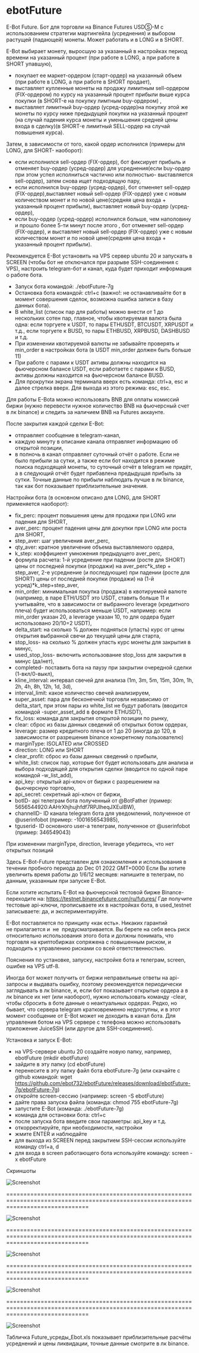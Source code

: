 # ebotFuture
E-Bot Future.
Бот для торговли на Binance Futures USDⓈ-M с использованием стратегии мартингейла (усреднения) и выбором растущей (падающей) монеты. Может работать и в LONG и в SHORT.

E-Bot выбирает монету, выросшую за указанный в настройках период времени на указанный процент (при работе в  LONG, а при работе в SHORT упавшую), 
- покупает ее маркет-ордером (старт-ордер) на указанный объем (при работе в  LONG, а при работе в SHORT продает), 
- выставляет купленные монеты на продажу лимитным sell-ордером (FIX-ордером) по курсу на указанный процент прибыли выше курса покупки (в SHORT-е на покупку лимтным buy-ордером) ,
- выставляет лимитный buy-ордер (усред-ордер)на покупку этой же монеты по курсу ниже предыдущей покупки на указанный процент (на случай падения курса монеты и уменьшения средней цены входа в сделку)(в SHORT-е лимитный SELL-ордер на случай повышения курса).

Затем, в зависимости от того, какой ордер исполнился (примеры для LONG, для SHORT- наоборот):
- если исполнился sell-ордер (FIX-ордер), бот фиксирует прибыль и отменяет buy-ордер (усред-ордер) для усреднения(если buy-ордер при этом успел исполниться частично или полностью- выставляется sell-ордер), затем снова ищет подходящую пару,
- если исполнился buy-ордер (усред-ордер), бот отменяет sell-ордер (FIX-ордер),выставляет новый sell-ордер (FIX-ордер) уже с новым количеством монет и по новой цене(средняя цена входа + указанный процент прибыли), выставляет новый buy-ордер (усред-ордер),
- если buy-ордер (усред-ордер) исполнился больше, чем наполовину и прошло более 5-ти минут после этого , бот отменяет sell-ордер (FIX-ордер), и выставляет новый sell-ордер (FIX-ордер) уже с новым количеством монет и по новой цене(средняя цена входа + указанный процент прибыли).

Рекомендуется E-Bot установить на VPS сервер ubuntu 20 и запускать в SCREEN (чтобы бот не отключался при разрыве SSH-соединения с VPS), настроить telegram-бот и канал, куда будет приходит информация о работе бота.
- Запуск бота командой:         ./ebotFuture-7g 
- Остановка бота командой:      ctrl+c    (важно!: не останавливайте бот в момент совершения сделок, возможна ошибка записи в базу данных бота).
- В white_list (список пар для работы) можно внести от 1 до нескольких сотен пар, главное, чтобы квотируемая валюта была одна: если торгуете к USDT, то пары ETHUSDT, BTCUSDT, XRPUSDT и т.д., если торгуете к BUSD, то пары ETHBUSD, XRPBUSD, DASHBUSD и т.д.
- При изменении квотируемой валюты не забывайте проверять и min_order в настройках бота (в USDT min_order должен быть больше 11)
- При работе с парами к USDT активы должны находится на фьючерсном балансе USDT, если работаете с парами к BUSD, активы должны находится на фьючерсном балансе  BUSD.
- Для прокрутки экрана терминала вверх есть команда: ctrl+a, esc и далее стрелка вверх. Для выхода из этого режима: esc, esc.

Для работы E-Bota можно использовать BNB для оплаты комиссий биржи (нужно перевести нужное количество BNB на фьючерсный счет в лк binance) и следить за наличием BNB на Futures аккаунте.

После закрытия каждой сделки E-Bot:
- отправляет сообщение в telegram-канал, 
- каждую минуту в описание канала отправляет информацию об открытой позиции, 
- в полночь в канал отправляет суточный отчёт о работе. Если не было прибыли за сутки, а также если бот находится в режиме поиска подходящей монеты, то суточный отчёт в telegram не придёт, а в следующий отчёт будет прибавлена предыдущая прибыль за сутки. Точные данные по прибыли наблюдать лучше в лк binance, так как бот показывает приблизительные значения.

Настройки бота (в основном описано для LONG, для SHORT применяется наоборот):
- fix_perc: процент повышения цены для продажи при LONG или падения для SHORT,
- aver_perc: процент падения цены для докупки при LONG или роста для SHORT,
- step_aver: шаг увеличения aver_perc,
- qty_aver: кратное увеличение объема выставляемого ордера,
- k_step: коэффициент умножения предыдущего aver_perc,
- формула расчета: 
1-й усреднение при падении (росте для SHORT) цены от последней покупки (продажи) на
aver_perc*k_step + step_aver,
2-е усреднение (и последующие) при падении (росте для SHORT) цены от последней покупки (продажи) на 
(1-й усред)*k_step+step_aver,
- min_order: минимальная покупка (продажа) в квотируемой валюте (например, в паре ETH/USDT это USDT, ставить больше 11 и учитывайте, что
в зависимости от выбранного leverage (кредитного плеча) будет использоваться меньше USDT, например: если min_order указан 20, а leverage указан 10, то для ордера будет использовано 20/10=2 USDT),
- delta_start: на сколько % должен подняться (упасть) курс от цены открытия выбранной свечи до текущей цены для старта,
- stop_loss- на сколько % должен упасть курс монеты для закрытия в минус,
- used_stop_loss- включить использование stop_loss для закрытия в минус (да/нет),
- completed- поставить бота на паузу при закрытии очередной сделки (1-вкл/0-выкл),
- kline_interval: интервал свечей для анализа (1m, 3m, 5m, 15m, 30m, 1h, 2h, 4h, 8h, 12h, 1d, 3d),
- interval_limit: какое количество свечей анализируем,
- super_asset: пара для бесконечной торговли независимо от delta_start, при этом пары из white_list не будут работать (вводится командой -super_asset_add в формате ETHUSDT),
- fix_loss: команда для закрытия открытой позиции по рынку, 
- clear: сброс из базы данных сведений об открытых ботом ордерах,
- leverage: размер кредитного плеча от 1 до 20 (иногда до 120, в зависимости от разрешения binance конкретному пользователю)
- marginType: ISOLATED или CROSSED
- direction: LONG или SHORT
- clear_profit: сброс из базы данных сведений о прибыли,
- white_list: список пар, которые бот будет использовать для анализа и выбора подходящей для открытия сделки (вводится по одной паре командой -w_list_add),
- api_key: открытый api-ключ от биржи с разрешением на фьючерсную торговлю,
- api_secret: секретный api-ключ от биржи,
- botID- api телеграм бота полученный от @BotFather (пример: 5656544920:AAHrXhjhujhfdf7RPJlheqJXEulBW),
- channelID- ID канала telegram бота для уведомлений, полученное от @userinfobot (пример: -1001656543985),
- tguserid- ID основного user-a телеграм, полученное от @userinfobot (пример: 346549043)

При изменении marginType, direction, leverage убедитесь, что нет открытых позиций

Здесь E-Bot-Future представлен для ознакомления и использования в течении пробного периода до Dec 01 2022  GMT+0000
Если Вы хотите увеличить время работы до 1/6/12 месяцев: напишите в телеграм, по данным, указанным при запуске E-Bot.

Если хотите испытать E-Bot на фьючерсной тестовой бирже Binance- 
переходите на:
https://testnet.binancefuture.com/ru/futures/
Где получите тестовые api-ключи, прописываете их в настройках бота, в used_testnet записываете: да, и экспериментируйте.

E-Bot поставляется по принципу «как есть». Никаких гарантий не прилагается и  не  предусматривается. Вы берете на себя весь риск относительно использования этого бота и должны понимать, что торговля на криптобиржах сопряжена с повышенным риском, и подходить к управлению рисками со всей ответственностью. 

Пояснения по установке, запуску, настройке бота и телеграм, screen, ошибке на  VPS utf-8.

Иногда бот может получить от биржи неправильные ответы на api-запросы и выдавать ошибку, поэтому рекомендуется периодически заглядывать в лк binance, и, если бот показывает открытые ордера а в лк binance их нет (или наоборот), нужно использовать команду -clear, чтобы сбросить в боте данные о неактуальных ордерах.
Редко, но бывает, что сервера telegram кратковременно недоступны, и в этот момент сообщение от E-Bot может не доходить в канал бота. 
Для управления ботом на VPS сервере с телефона можно использовать приложение JuiceSSH (или другое для SSH-соединения).

Установка и запуск E-Bot:
- на VPS-сервере ubuntu 20 создайте новую папку, например, ebotFuture (mkdir ebotFuture)
- зайдите в эту папку (cd ebotFuture)
- перенесите в эту папку файл бота ebotFuture-7g (или скачайте с github командой: wget https://github.com/ebot732/ebotFuture/releases/download/ebotFuture-7g/ebotFuture-7g)
- откройте screen-сессию (например: screen -S ebotFuture)
- дайте права запуска файла (команда: chmod 755 ebotFuture-7g)
- запустите E-Bot (команда: ./ebotFuture-7g)
- команда для остановки бота: ctrl+c
- после запуска бота введите свои параметры: api_key и т.д.
- откорректируйте, при необходимости, настройки
- жмите ENTER и наблюдайте
- для выхода из SCREEN перед закрытием SSH-сессии используйте команду ctrl+a, d 
- для входа в screen работающего бота используйте команду: screen -x ebotFuture


Скриншоты

![Screenshot](https://github.com/ebot732/ebotFuture/blob/main/Screenshot_20221010-203431_Telegram.jpg)

====================================================================================================================================

![Screenshot](https://github.com/ebot732/ebotFuture/blob/main/Screenshot_20221010-203426_Telegram.jpg)

====================================================================================================================================

![Screenshot](https://github.com/ebot732/ebotFuture/blob/main/Screenshot_20221010-203406_Telegram.jpg)

====================================================================================================================================

![Screenshot](https://github.com/ebot732/ebotFuture/blob/main/Screenshot_20221010-203252_Telegram.jpg)

====================================================================================================================================

![Screenshot](https://github.com/ebot732/ebotFuture/blob/main/Screenshot_20221010-203218_JuiceSSH.jpg)


 

Табличка Future_усреды_Ebot.xls показывает приблизительные расчёты усреднений и цены ликвидации, точные данные смотрите в лк binance.

